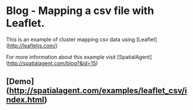 # Blog - Mapping a csv file with Leaflet.

This is an example of cluster mapping csv data using [Leaflet] (http://leafletjs.com/)

For more information about this example visit [SpatialAgent] (http://spatialagent.com/blog?&id=15)

## [Demo] (http://spatialagent.com/examples/leaflet_csv/index.html)